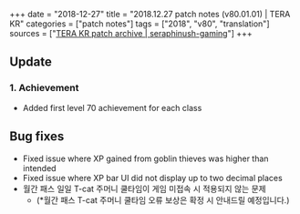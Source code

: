 +++
date = "2018-12-27"
title = "2018.12.27 patch notes (v80.01.01) | TERA KR"
categories = ["patch notes"]
tags = ["2018", "v80", "translation"]
sources = ["[TERA KR patch archive | seraphinush-gaming](/ko/patch/2018/v80-01-01)"]
+++

## Update

### **1.** Achievement
- Added first level 70 achievement for each class

## Bug fixes

- Fixed issue where XP gained from goblin thieves was higher than intended
- Fixed issue where XP bar UI did not display up to two decimal places
- 월간 패스 일일 T-cat 주머니 쿨타임이 게임 미접속 시 적용되지 않는 문제
  - (*월간 패스 T-cat 주머니 쿨타임 오류 보상은 확정 시 안내드릴 예정입니다.)
